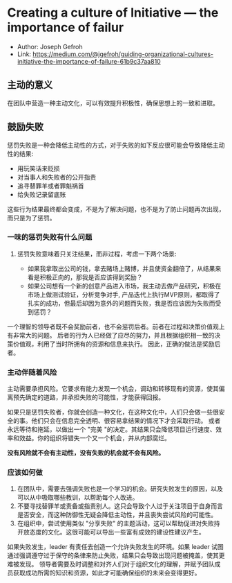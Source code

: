 # Creating a culture of Initiative — the importance of failur

* Author: Joseph Gefroh
* Link: https://medium.com/@jgefroh/guiding-organizational-cultures-initiative-the-importance-of-failure-61b9c37aa810

## 主动的意义

在团队中营造一种主动文化，可以有效提升积极性，确保思想上的一致和进取。

## 鼓励失败

惩罚失败是一种会降低主动性的方式，对于失败的如下反应很可能会导致降低主动性的结果:

- 用玩笑话来贬损
- 对当事人和失败者的公开指责
- 追寻替罪羊或者罪魁祸首
- 给失败记录留底账

这些行为结果最终都会变成，不是为了解决问题，也不是为了防止问题再次出现，而只是为了惩罚。

### 一味的惩罚失败有什么问题

1. 惩罚失败意味着只关注结果，而非过程，考虑一下两个场景:

    - 如果我拿取出公司的钱，拿去赌场上赌博，并且使资金翻倍了，从结果来看是积极正向的，那我是否应该得到奖励？
    - 如果公司想有一个新的创意产品进入市场，我主动去做产品研究，积极在市场上做测试验证，分析竞争对手,
      产品迭代上执行MVP原则，都取得了扎实的成功，但最后却因为意外的问题而失败，我是否应该因为失败而受到惩罚？

一个理智的领导者既不会奖励前者，也不会惩罚后者。前者在过程和决策价值观上有非常大的问题。
后者的行为人已经做了应尽的努力，并且根据组织相一致的决策价值观，利用了当时所拥有的资源和信息来执行。
因此，正确的做法是奖励后者。

### 主动伴随着风险

主动需要承担风险。它要求有能力发现一个机会，调动和转移现有的资源，使其偏离预先确定的道路，并承担失败的可能性，才能获得回报。

如果只是惩罚失败者，你就会创造一种文化，在这种文化中，人们只会做一些很安全的事。他们只会在信息完全透明、很容易拿结果的情况下才会采取行动。
或者永远等待和拖延，以做出一个 "完美 "的决定。其结果只会降低项目运行速度、效率和效益。你的组织将错失一个又一个机会，并从内部腐烂。

**没有风险就不会有主动性，没有失败的机会就不会有风险。**


### 应该如何做

1. 在团队中，需要去强调失败也是一个学习的机会。研究失败发生的原因，以及可以从中吸取哪些教训，以帮助每个人改进。
2. 不要寻找替罪羊或责备或指责别人。这只会导致个人过于关注项目于自身而言是否安全，而这种防御性无疑会降低主动性，并且丧失尝试风险的可能性。
3. 在组织中，尝试使用类似 "分享失败" 的主题活动，这可以帮助促进对失败持开放态度的文化。这很可能可以导出一些富有成效的建设性建议产生。


如果失败发生，leader 有责任去创造一个允许失败发生的环境。如果 leader 试图通过强调遵守过于保守的条律来防止失败，结果只会导致出现问题被掩盖，使其更难被发现。
领导者需要及时调整和对齐人们对于组织文化的理解，并赋予团队成员获取成功所需的知识和资源，如此才可能确保组织的未来会变得更好。 




